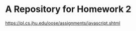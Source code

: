 A Repository for Homework 2
===========================
 https://pl.cs.jhu.edu/oose/assignments/javascript.shtml
